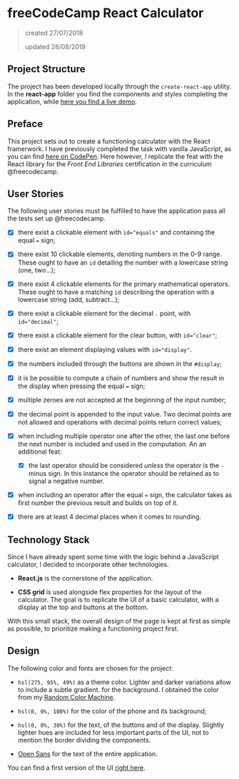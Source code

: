 # freeCodeCamp React Calculator

> created 27/07/2018
>
> updated 28/08/2019

## Project Structure

The project has been developed locally through the `create-react-app` utility. In the **react-app** folder you find the components and styles completing the application, while [here you find a live demo](https://codepen.io/borntofrappe/pen/OwxKEY).

## Preface

This project sets out to create a functioning calculator with the React framerwork. I have previously completed the task with vanilla JavaScript, as you can find [here on CodePen](https://codepen.io/borntofrappe/pen/zjNKYG). Here however, I replicate the feat with the React library for the _Front End Libraries_ certification in the curriculum @freecodecamp.

## User Stories

The following user stories must be fulfilled to have the application pass all the tests set up @freecodecamp.

- [x] there exist a clickable element with `id="equals"` and containing the equal `=` sign;

- [x] there exist 10 clickable elements, denoting numbers in the 0-9 range. These ought to have an `id` detailing the number with a lowercase string (one, two...);

- [x] there exist 4 clickable elements for the primary mathematical operators. These ought to have a matching `id` describing the operation with a lowercase string (add, subtract...);

- [x] there exist a clickable element for the decimal `.` point, with `id="decimal"`;

- [x] there exist a clickable element for the clear button, with `id="clear"`;

- [x] there exist an element displaying values with `id="display"`.

- [x] the numbers included through the buttons are shown in the `#display`;

- [x] it is be possible to compute a chain of numbers and show the result in the display when pressing the equal `=` sign;

- [x] multiple zeroes are not accepted at the beginning of the input number;

- [x] the decimal point is appended to the input value. Two decimal points are not allowed and operations with decimal points return correct values;

- [x] when including multiple operator one after the other, the last one before the next number is included and used in the computation. An an additional feat:

  - [x] the last operator should be considered _unless_ the operator is the `-` minus sign. In this instance the operator should be retained as to signal a negative number.

- [x] when including an operator after the equal `=` sign, the calculator takes as first number the previous result and builds on top of it.

- [x] there are at least 4 decimal places when it comes to rounding.

## Technology Stack

Since I have already spent some time with the logic behind a JavaScript calculator, I decided to incorporate other technologies.

- **React.js** is the cornerstone of the application.

- **CSS grid** is used alongside flex properties for the layout of the calculator. The goal is to replicate the UI of a basic calculator, with a display at the top and buttons at the bottom.

With this small stack, the overall design of the page is kept at first as simple as possible, to prioritize making a functioning project first.

## Design

The following color and fonts are chosen for the project:

- `hsl(275, 95%, 49%)` as a theme color. Lighter and darker variations allow to include a subtle gradient. for the background. I obtained the color from my [Random Color Machine](https://codepen.io/borntofrappe/pen/yqXOXG).

- `hsl(0, 0%, 100%)` for the color of the phone and its background;

- `hsl(0, 0%, 30%)` for the text, of the buttons and of the display. Slightly lighter hues are included for less important parts of the UI, not to mention the border dividing the components.

- [Open Sans](https://fonts.google.com/specimen/Open+Sans) for the text of the entire application.

You can find a first version of the UI [right here](https://codepen.io/borntofrappe/pen/djzGWQ).

